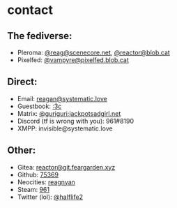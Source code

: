 # contact

## The fediverse:

<ul class="fa-ul">
  <li><i class="fa-li fa fa-pleroma fa-lg"></i> Pleroma: <a href="https://scenecore.net/reag">@reag@scenecore.net</a>, <a href="https://blob.cat/reactor">@reactor@blob.cat</a></li>
  <li><i class="fa-li fa fa-pixelfed fa-lg"></i> Pixelfed: <a href="https://pixelfed.blob.cat/vampyre">@vampyre@pixelfed.blob.cat</a>
</ul>

## Direct:

<ul class="fa-ul">
  <li><i class="fa-li fa fa-envelope fa-lg"></i> Email: <a href="mailto:reagan@systematic.love">reagan@systematic.love</a></li>
  <li><i class="fa-li fa fa-book fa-lg"></i> Guestbook: <a href="https://reagan.123guestbook.com">:3c</a></li>
  <li><i class="fa-li fa fa-matrix-org fa-lg"></i> Matrix: <a href="https://matrix.to/#/@guriguri:jackpotsadgirl.net">@guriguri:jackpotsadgirl.net</a></li>
  <li><i class="fa-li fa fa-discord fa-lg"></i> Discord (tf is wrong with you): 961#8190</li>
  <li><i class="fa-li fa fa-xmpp fa-lg"></i> XMPP: invisible@systematic.love</li>
</ul>

## Other:

<ul class="fa-ul">
  <li><i class="fa-li fa fa-gitea fa-lg"></i> Gitea: <a href="https://git.feargarden.xyz/reactor">reactor@git.feargarden.xyz</a></li>
  <li><i class="fa-li fa fa-github fa-lg"></i> Github: <a href="https://github.com/75369">75369</a></li>
  <li><i class="fa-li fa fa-globe-w fa-lg"></i> Neocities: <a href="https://neocities.org/site/reagnyan">reagnyan</a></li>
  <li><i class="fa-li fa fa-steam fa-lg"></i> Steam: <a href="https://steamcommunity.com/id/arisugawadice">961</a></li>
  <li><i class="fa-li fa fa-twitter fa-lg"></i> Twitter (lol): <a href="https://twitter.com/haiflife2">@haIflife2</a></li>
</ul>